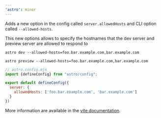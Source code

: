 ```yaml
---
'astro': minor
---
```


Adds a new option in the config called `server.allowedHosts` and CLI option called `--allowed-hosts`.

This new options allows to specify the hostnames that the dev server and preview server are allowed to respond to

```shell
astro dev --allowed-hosts=foo.bar.example.com,bar.example.com
```

```shell
astro preview --allowed-hosts=foo.bar.example.com,bar.example.com
```

```js
// astro.config.mjs
import {defineConfig} from "astro/config";

export default defineConfig({
  server: {
    allowedHosts: ['foo.bar.example.com', 'bar.example.com']
  }
})
```

More information are available in the [vite documentation](https://vite.dev/config/server-options.html#server-allowedhosts).
